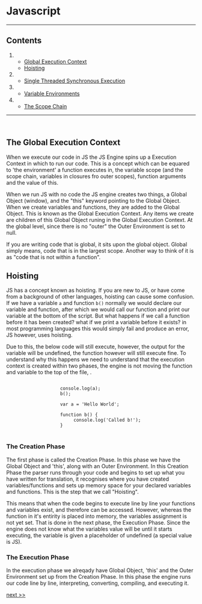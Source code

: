 # Javascript
<hr> 

## Contents

1. 
     - [Global Execution Context](README.md)
     - [Hoisting](README.md)
2.   - [Single Threaded Synchronous Execution](notes/1.md)
3.   - [Variable Environments](notes/2.md)
4.   - [The Scope Chain](notes/3.md)

<hr>

<br> 

## The Global Execution Context

When we execute our code in JS the JS Engine spins up a Execution Context in which to run our code. This is a concept which can be equared to 'the environment' a function executes in, the variable scope (and the scope chain, variables in closures fro outer scopes), function arguments and the value of this.

When we run JS with no code the JS engine creates two things, a Global Object (window), and the "this" keyword pointing to the Global Object. When we create variables and functions, they are added to the Global Object. This is known as the Global Execution Context. Any items we create are children of this Global Object runing in the Global Execution Context. At the global level, since there is no "outer" the Outer Environment is set to null. 

If you are writing code that is global, it sits upon the global object. Global simply means, code that is in the largest scope. Another way to think of it is as "code that is not within a function".

## Hoisting

JS has a concept known as hoisting. If you are new to JS, or have come from a background of other languages, hoisting can cause some confusion. If we have a variable <code>a</code> and function <code>b()</code> normally we would declare our variable and function, after which we would call our function and print our variable at the bottom of the script. But what happens if we call a function before it has been created? what if we print a variable before it exists? in most programming languages this would simply fail and produce an error, JS however, uses hoisting.

Due to this, the below code will still execute, however, the output for the variable will be undefined, the function however will still execute fine. To understand why this happens we need to understand that the execution context is created within two phases, the engine is not moving the function and variable to the top of the file, . 

<pre>
<code>
                    console.log(a);
                    b();

                    var a = 'Hello World';
                        
                    function b() {
                         console.log('Called b!');
                    }
</code>
</pre>

### The Creation Phase

The first phase is called the Creation Phase. In this phase we have the Global Object and 'this', along with an Outer Environment. In this Creation Phase the parser runs through your code and begins to set up what you have written for translation, it recognises where you have created variables/functions and sets up memory space for your declared variables and functions. This is the step that we call "Hoisting".

This means that when the code begins to execute line by line your functions and variables exist, and therefore can be accessed. However, whereas the function in it's entirity is placed into memory, the variables assignment is not yet set. That is done in the next phase, the Execution Phase. Since the engine does not know what the variables value will be until it starts executing, the variable is given a placeholder of undefined (a special value is JS).

### The Execution Phase

In the execution phase we alreqady have Global Object, 'this' and the Outer Environment set up from the Creation Phase. In this phase the engine runs our code line by line, interpreting, converting, compiling, and executing it.

[next >>](notes/1.md)